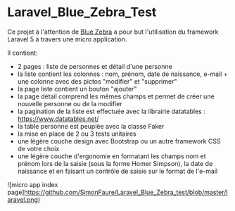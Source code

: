 # Laravel_Blue_Zebra_Test


Ce projet à l'attention de [Blue Zebra](https://http://www.bluezebra.fr/) a pour but l'utilisation du framework Laravel 5 à travers une micro application.

Il contient:
  - 2 pages : liste de personnes et détail d'une personne
  - la liste contient les colonnes : nom, prénom, date de naissance, e-mail + une colonne avec des pictos "modifier" et "supprimer"
  - la page liste contient un bouton "ajouter"
  - la page détail comprend les mêmes champs et permet de créer une nouvelle personne ou de la modifier
  - la pagination de la liste est effectuée avec la librairie datatables : https://www.datatables.net/
  - la table personne est peuplée avec la classe Faker
  - la mise en place de 2 ou 3 tests unitaires
  - une légère couche design avec Bootstrap ou un autre framework CSS de votre choix
  - une légère couche d'ergonomie en formatant les champs nom et prénom lors de la saisie (sous la forme Homer Simpson), la date de naissance et en faisant un contrôle de saisie sur le format de l'e-mail

![micro app index page]https://github.com/SimonFaure/Laravel_Blue_Zebra_test/blob/master/laravel.png)
